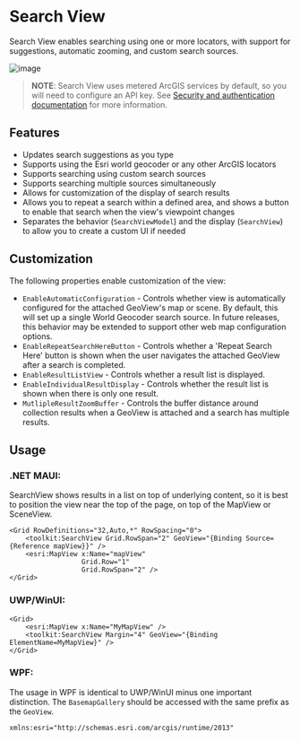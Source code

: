 # Search View

Search View enables searching using one or more locators, with support for suggestions, automatic zooming, and custom search sources.

![image](https://user-images.githubusercontent.com/29742178/142301018-4bbeb0f2-3021-49a7-b5ec-f642c5700bd0.png)

> **NOTE**: Search View uses metered ArcGIS services by default, so you will need to configure an API key. See [Security and authentication documentation](https://developers.arcgis.com/documentation/mapping-apis-and-services/security/#api-keys) for more information.


## Features

- Updates search suggestions as you type
- Supports using the Esri world geocoder or any other ArcGIS locators
- Supports searching using custom search sources
- Supports searching multiple sources simultaneously
- Allows for customization of the display of search results
- Allows you to repeat a search within a defined area, and shows a button to enable that search when the view's viewpoint changes
- Separates the behavior (`SearchViewModel`) and the display (`SearchView`) to allow you to create a custom UI if needed

## Customization

The following properties enable customization of the view:

- `EnableAutomaticConfiguration` - Controls whether view is automatically configured for the attached GeoView's map or scene. By default, this will set up a single World Geocoder search source. In future releases, this behavior may be extended to support other web map configuration options.
- `EnableRepeatSearchHereButton` - Controls whether a 'Repeat Search Here' button is shown when the user navigates the attached GeoView after a search is completed.
- `EnableResultListView` - Controls whether a result list is displayed.
- `EnableIndividualResultDisplay` - Controls whether the result list is shown when there is only one result.
- `MutlipleResultZoomBuffer` - Controls the buffer distance around collection results when a GeoView is attached and a search has multiple results.

## Usage

### .NET MAUI:

SearchView shows results in a list on top of underlying content, so it is best to position the view near the top of the page, on top of the MapView or SceneView.

```xaml
<Grid RowDefinitions="32,Auto,*" RowSpacing="0">
    <toolkit:SearchView Grid.RowSpan="2" GeoView="{Binding Source={Reference mapView}}" />
    <esri:MapView x:Name="mapView"
                  Grid.Row="1"
                  Grid.RowSpan="2" />
</Grid>
```

### UWP/WinUI:

```xaml
<Grid>
    <esri:MapView x:Name="MyMapView" />
    <toolkit:SearchView Margin="4" GeoView="{Binding ElementName=MyMapView}" />
</Grid>
```

### WPF:

The usage in WPF is identical to UWP/WinUI minus one important distinction. The `BasemapGallery` should be accessed with the same prefix as the `GeoView`. 

```xml
xmlns:esri="http://schemas.esri.com/arcgis/runtime/2013"
```
